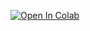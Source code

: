 [![Open In Colab](https://colab.research.google.com/assets/colab-badge.svg)](https://colab.research.google.com/github/ZachDougherty/msds699-final/blob/master)

